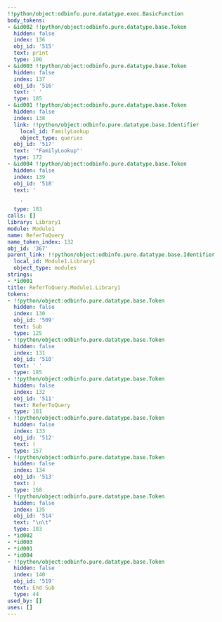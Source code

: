 ```yaml
---
!!python/object:odbinfo.pure.datatype.exec.BasicFunction
body_tokens:
- &id002 !!python/object:odbinfo.pure.datatype.base.Token
  hidden: false
  index: 136
  obj_id: '515'
  text: print
  type: 100
- &id003 !!python/object:odbinfo.pure.datatype.base.Token
  hidden: false
  index: 137
  obj_id: '516'
  text: ' '
  type: 185
- &id001 !!python/object:odbinfo.pure.datatype.base.Token
  hidden: false
  index: 138
  link: !!python/object:odbinfo.pure.datatype.base.Identifier
    local_id: FamilyLookup
    object_type: queries
  obj_id: '517'
  text: '"FamilyLookup"'
  type: 172
- &id004 !!python/object:odbinfo.pure.datatype.base.Token
  hidden: false
  index: 139
  obj_id: '518'
  text: '

    '
  type: 183
calls: []
library: Library1
module: Module1
name: ReferToQuery
name_token_index: 132
obj_id: '367'
parent_link: !!python/object:odbinfo.pure.datatype.base.Identifier
  local_id: Module1.Library1
  object_type: modules
strings:
- *id001
title: ReferToQuery.Module1.Library1
tokens:
- !!python/object:odbinfo.pure.datatype.base.Token
  hidden: false
  index: 130
  obj_id: '509'
  text: Sub
  type: 125
- !!python/object:odbinfo.pure.datatype.base.Token
  hidden: false
  index: 131
  obj_id: '510'
  text: ' '
  type: 185
- !!python/object:odbinfo.pure.datatype.base.Token
  hidden: false
  index: 132
  obj_id: '511'
  text: ReferToQuery
  type: 181
- !!python/object:odbinfo.pure.datatype.base.Token
  hidden: false
  index: 133
  obj_id: '512'
  text: (
  type: 157
- !!python/object:odbinfo.pure.datatype.base.Token
  hidden: false
  index: 134
  obj_id: '513'
  text: )
  type: 168
- !!python/object:odbinfo.pure.datatype.base.Token
  hidden: false
  index: 135
  obj_id: '514'
  text: "\n\t"
  type: 183
- *id002
- *id003
- *id001
- *id004
- !!python/object:odbinfo.pure.datatype.base.Token
  hidden: false
  index: 140
  obj_id: '519'
  text: End Sub
  type: 44
used_by: []
uses: []
---
```

